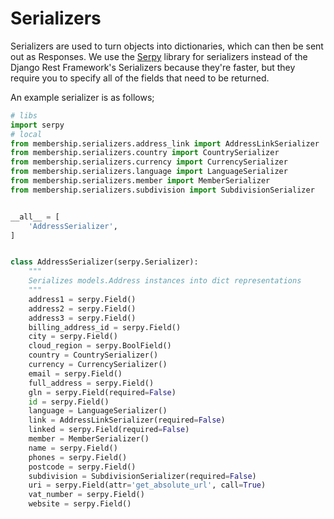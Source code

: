# Serializers
Serializers are used to turn objects into dictionaries, which can then be sent out as Responses.
We use the [Serpy](https://github.com/clarkduvall/serpy) library for serializers instead of the Django Rest Framework's Serializers because they're faster, but they require you to specify all of the fields that need to be returned.

An example serializer is as follows;
```python
# libs
import serpy
# local
from membership.serializers.address_link import AddressLinkSerializer
from membership.serializers.country import CountrySerializer
from membership.serializers.currency import CurrencySerializer
from membership.serializers.language import LanguageSerializer
from membership.serializers.member import MemberSerializer
from membership.serializers.subdivision import SubdivisionSerializer


__all__ = [
    'AddressSerializer',
]


class AddressSerializer(serpy.Serializer):
    """
    Serializes models.Address instances into dict representations
    """
    address1 = serpy.Field()
    address2 = serpy.Field()
    address3 = serpy.Field()
    billing_address_id = serpy.Field()
    city = serpy.Field()
    cloud_region = serpy.BoolField()
    country = CountrySerializer()
    currency = CurrencySerializer()
    email = serpy.Field()
    full_address = serpy.Field()
    gln = serpy.Field(required=False)
    id = serpy.Field()
    language = LanguageSerializer()
    link = AddressLinkSerializer(required=False)
    linked = serpy.Field(required=False)
    member = MemberSerializer()
    name = serpy.Field()
    phones = serpy.Field()
    postcode = serpy.Field()
    subdivision = SubdivisionSerializer(required=False)
    uri = serpy.Field(attr='get_absolute_url', call=True)
    vat_number = serpy.Field()
    website = serpy.Field()
```

